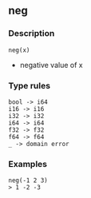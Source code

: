 ## neg

### Description

`neg(x)`

- negative value of x

### Type rules

```
bool -> i64
i16 -> i16
i32 -> i32
i64 -> i64
f32 -> f32
f64 -> f64
_ -> domain error
```

### Examples

```
neg(-1 2 3)
> 1 -2 -3
```
